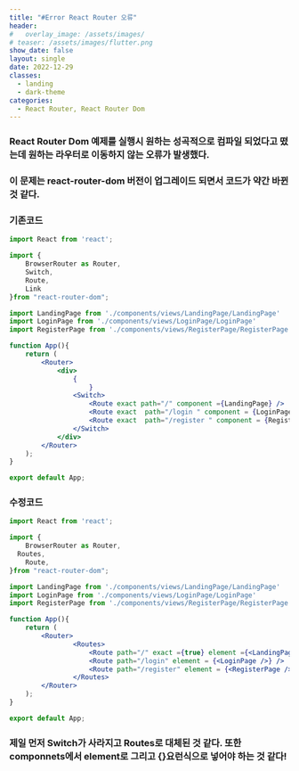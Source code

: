```yaml
---
title: "#Error React Router 오류"
header:
#   overlay_image: /assets/images/
# teaser: /assets/images/flutter.png
show_date: false
layout: single
date: 2022-12-29
classes:
  - landing
  - dark-theme
categories:
  - React Router, React Router Dom
---
```


### React Router Dom 예제를 실행시 원하는 성곡적으로 컴파일 되었다고 떴는데 원하는 라우터로 이동하지 않는 오류가 발생했다. 

### 이 문제는 react-router-dom 버전이 업그레이드 되면서 코드가 약간 바뀐것 같다. 

### 기존코드

```jsx
import React from 'react';

import {
	BrowserRouter as Router,
	Switch,
	Route,
	Link
}from "react-router-dom";

import LandingPage from './components/views/LandingPage/LandingPage'
import LoginPage from './components/views/LoginPage/LoginPage'
import RegisterPage from './components/views/RegisterPage/RegisterPage'

function App(){
	return (
		<Router>
			<div>
				{
					}
				<Switch>
					<Route exact path="/" component ={LandingPage} />
					<Route exact  path="/login " component = {LoginPage} />
					<Route exact  path="/register " component = {RegisterPage } />
				</Switch>
			</div>
		</Router>		
	);
}

export default App;
```

### 수정코드

```jsx
import React from 'react';

import {
	BrowserRouter as Router,
  Routes,
	Route,
}from "react-router-dom";

import LandingPage from './components/views/LandingPage/LandingPage'
import LoginPage from './components/views/LoginPage/LoginPage'
import RegisterPage from './components/views/RegisterPage/RegisterPage'

function App(){
	return (
		<Router>
				<Routes>
					<Route path="/" exact ={true} element ={<LandingPage />} />
					<Route path="/login" element = {<LoginPage />} />
					<Route path="/register" element = {<RegisterPage />} />
				</Routes>
		</Router>		
	);
}

export default App;

```

### 제일 먼저 Switch가 사라지고 Routes로 대체된 것 같다. 또한 componnets에서 element로 그리고 {<LandingPage />}요런식으로 넣어야 하는 것 같다!

